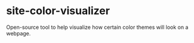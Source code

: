 # site-color-visualizer
Open-source tool to help visualize how certain color themes will look on a webpage.
